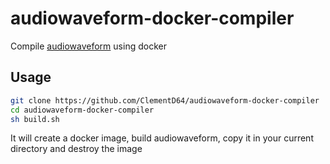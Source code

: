# audiowaveform-docker-compiler
Compile [audiowaveform](https://github.com/bbc/audiowaveform) using docker

## Usage

```sh
git clone https://github.com/ClementD64/audiowaveform-docker-compiler
cd audiowaveform-docker-compiler
sh build.sh
```

It will create a docker image, build audiowaveform, copy it in your current directory and destroy the image